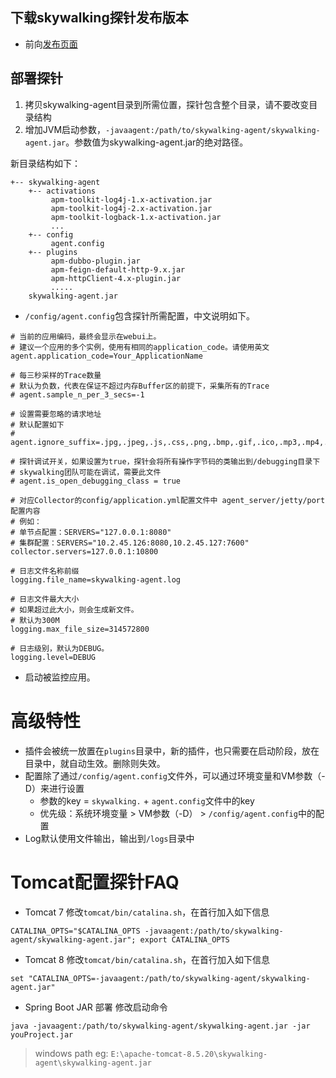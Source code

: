 ## 下载skywalking探针发布版本
- 前向[发布页面](http://skywalking.apache.org/downloads/)

## 部署探针
1. 拷贝skywalking-agent目录到所需位置，探针包含整个目录，请不要改变目录结构
1. 增加JVM启动参数，`-javaagent:/path/to/skywalking-agent/skywalking-agent.jar`。参数值为skywalking-agent.jar的绝对路径。

新目录结构如下：
```
+-- skywalking-agent
    +-- activations
         apm-toolkit-log4j-1.x-activation.jar
         apm-toolkit-log4j-2.x-activation.jar
         apm-toolkit-logback-1.x-activation.jar
         ...
    +-- config
         agent.config  
    +-- plugins
         apm-dubbo-plugin.jar
         apm-feign-default-http-9.x.jar
         apm-httpClient-4.x-plugin.jar
         .....
    skywalking-agent.jar
```

- `/config/agent.config`包含探针所需配置，中文说明如下。

```properties
# 当前的应用编码，最终会显示在webui上。
# 建议一个应用的多个实例，使用有相同的application_code。请使用英文
agent.application_code=Your_ApplicationName

# 每三秒采样的Trace数量
# 默认为负数，代表在保证不超过内存Buffer区的前提下，采集所有的Trace
# agent.sample_n_per_3_secs=-1

# 设置需要忽略的请求地址
# 默认配置如下
# agent.ignore_suffix=.jpg,.jpeg,.js,.css,.png,.bmp,.gif,.ico,.mp3,.mp4,.html,.svg

# 探针调试开关，如果设置为true，探针会将所有操作字节码的类输出到/debugging目录下
# skywalking团队可能在调试，需要此文件
# agent.is_open_debugging_class = true

# 对应Collector的config/application.yml配置文件中 agent_server/jetty/port 配置内容
# 例如：
# 单节点配置：SERVERS="127.0.0.1:8080" 
# 集群配置：SERVERS="10.2.45.126:8080,10.2.45.127:7600" 
collector.servers=127.0.0.1:10800

# 日志文件名称前缀
logging.file_name=skywalking-agent.log

# 日志文件最大大小
# 如果超过此大小，则会生成新文件。
# 默认为300M
logging.max_file_size=314572800

# 日志级别，默认为DEBUG。
logging.level=DEBUG
```

- 启动被监控应用。

# 高级特性
- 插件会被统一放置在`plugins`目录中，新的插件，也只需要在启动阶段，放在目录中，就自动生效。删除则失效。
- 配置除了通过`/config/agent.config`文件外，可以通过环境变量和VM参数（-D）来进行设置
  - 参数的key = `skywalking.` + `agent.config`文件中的key
  - 优先级：系统环境变量 > VM参数（-D） > `/config/agent.config`中的配置
- Log默认使用文件输出，输出到`/logs`目录中

# Tomcat配置探针FAQ
- Tomcat 7
修改`tomcat/bin/catalina.sh`，在首行加入如下信息
```shell
CATALINA_OPTS="$CATALINA_OPTS -javaagent:/path/to/skywalking-agent/skywalking-agent.jar"; export CATALINA_OPTS
```

- Tomcat 8
修改`tomcat/bin/catalina.sh`，在首行加入如下信息
```shell
set "CATALINA_OPTS=-javaagent:/path/to/skywalking-agent/skywalking-agent.jar"
```
- Spring Boot JAR 部署
修改启动命令
 ```shell
 java -javaagent:/path/to/skywalking-agent/skywalking-agent.jar -jar youProject.jar
 ```
> windows path eg: `E:\apache-tomcat-8.5.20\skywalking-agent\skywalking-agent.jar`
